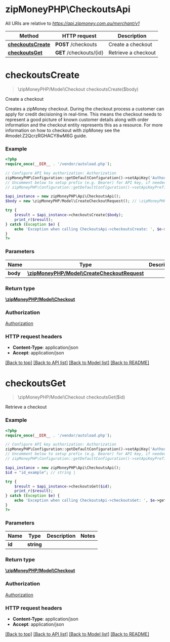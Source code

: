 # zipMoneyPHP\CheckoutsApi

All URIs are relative to *https://api.zipmoney.com.au/merchant/v1*

Method | HTTP request | Description
------------- | ------------- | -------------
[**checkoutsCreate**](CheckoutsApi.md#checkoutsCreate) | **POST** /checkouts | Create a checkout
[**checkoutsGet**](CheckoutsApi.md#checkoutsGet) | **GET** /checkouts/{id} | Retrieve a checkout


# **checkoutsCreate**
> \zipMoneyPHP/Model\Checkout checkoutsCreate($body)

Create a checkout

Creates a zipMoney checkout.  During the checkout process a customer can apply for credit decisioning in real-time. This means the checkout needs to represent a good picture of known customer details along with order information and the checkout entity represents this as a resource.  For more information on how to checkout with zipMoney see the #model:Z2QcrzRGHACY8wM6G guide.

### Example
```php
<?php
require_once(__DIR__ . '/vendor/autoload.php');

// Configure API key authorization: Authorization
zipMoneyPHP\Configuration::getDefaultConfiguration()->setApiKey('Authorization', 'YOUR_API_KEY');
// Uncomment below to setup prefix (e.g. Bearer) for API key, if needed
// zipMoneyPHP\Configuration::getDefaultConfiguration()->setApiKeyPrefix('Authorization', 'Bearer');

$api_instance = new zipMoneyPHP\Api\CheckoutsApi();
$body = new \zipMoneyPHP/Model\CreateCheckoutRequest(); // \zipMoneyPHP/Model\CreateCheckoutRequest | 

try {
    $result = $api_instance->checkoutsCreate($body);
    print_r($result);
} catch (Exception $e) {
    echo 'Exception when calling CheckoutsApi->checkoutsCreate: ', $e->getMessage(), PHP_EOL;
}
?>
```

### Parameters

Name | Type | Description  | Notes
------------- | ------------- | ------------- | -------------
 **body** | [**\zipMoneyPHP/Model\CreateCheckoutRequest**](../Model/\zipMoneyPHP/Model\CreateCheckoutRequest.md)|  | [optional]

### Return type

[**\zipMoneyPHP/Model\Checkout**](../Model/Checkout.md)

### Authorization

[Authorization](../../README.md#Authorization)

### HTTP request headers

 - **Content-Type**: application/json
 - **Accept**: application/json

[[Back to top]](#) [[Back to API list]](../../README.md#documentation-for-api-endpoints) [[Back to Model list]](../../README.md#documentation-for-models) [[Back to README]](../../README.md)

# **checkoutsGet**
> \zipMoneyPHP/Model\Checkout checkoutsGet($id)

Retrieve a checkout

### Example
```php
<?php
require_once(__DIR__ . '/vendor/autoload.php');

// Configure API key authorization: Authorization
zipMoneyPHP\Configuration::getDefaultConfiguration()->setApiKey('Authorization', 'YOUR_API_KEY');
// Uncomment below to setup prefix (e.g. Bearer) for API key, if needed
// zipMoneyPHP\Configuration::getDefaultConfiguration()->setApiKeyPrefix('Authorization', 'Bearer');

$api_instance = new zipMoneyPHP\Api\CheckoutsApi();
$id = "id_example"; // string | 

try {
    $result = $api_instance->checkoutsGet($id);
    print_r($result);
} catch (Exception $e) {
    echo 'Exception when calling CheckoutsApi->checkoutsGet: ', $e->getMessage(), PHP_EOL;
}
?>
```

### Parameters

Name | Type | Description  | Notes
------------- | ------------- | ------------- | -------------
 **id** | **string**|  |

### Return type

[**\zipMoneyPHP/Model\Checkout**](../Model/Checkout.md)

### Authorization

[Authorization](../../README.md#Authorization)

### HTTP request headers

 - **Content-Type**: application/json
 - **Accept**: application/json

[[Back to top]](#) [[Back to API list]](../../README.md#documentation-for-api-endpoints) [[Back to Model list]](../../README.md#documentation-for-models) [[Back to README]](../../README.md)

